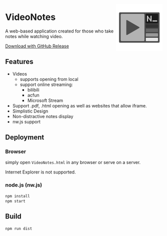 <img src="./res/VideoNotes.png" width=150 align="right" style="z-index: 100"></img>

# VideoNotes

A web-based application created for those who take notes while watching video.

[Download with GitHub Release](https://github.com/smallg0at/VideoNotes/releases)

## Features

- Videos
  - supports opening from local
  - support online streaming:
    - bilibili
    - acfun
    - Microsoft Stream
- Support .pdf, .html opening as well as websites that allow iframe.
- Simplistic Design
- Non-distractive notes display
- nw.js support

## Deployment

### Browser

simply open `VideoNotes.html` in any browser or serve on a server.

Internet Explorer is not supported.

### node.js (nw.js)

```
npm install
npm start
```

## Build

```
npm run dist
```
